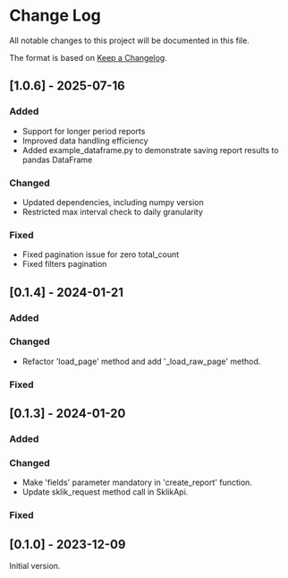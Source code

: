 # Change Log
All notable changes to this project will be documented in this file.
 
The format is based on [Keep a Changelog](http://keepachangelog.com/).

## [1.0.6] - 2025-07-16

### Added
- Support for longer period reports
- Improved data handling efficiency
- Added example_dataframe.py to demonstrate saving report results to pandas DataFrame

### Changed
- Updated dependencies, including numpy version
- Restricted max interval check to daily granularity

### Fixed
- Fixed pagination issue for zero total_count
- Fixed filters pagination

## [0.1.4] - 2024-01-21 
 
### Added

### Changed
- Refactor 'load_page' method and add '_load_raw_page' method.
### Fixed

## [0.1.3] - 2024-01-20

### Added

### Changed
- Make 'fields' parameter mandatory in 'create_report' function.
- Update sklik_request method call in SklikApi.
### Fixed

## [0.1.0] - 2023-12-09
Initial version.